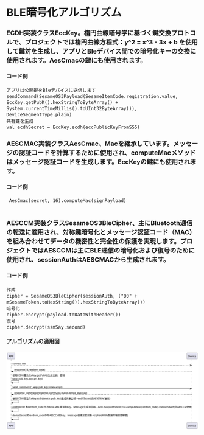 # BLE暗号化アルゴリズム

### ECDH実装クラスEccKey。楕円曲線暗号学に基づく鍵交換プロトコルで、プロジェクトでは楕円曲線方程式：y^2 = x^3 - 3x + b を使用して鍵対を生成し、アプリとBleデバイス間での暗号化キーの交換に使用されます。AesCmacの鍵にも使用されます。

#### コード例
```agsl
アプリは公開鍵をBleデバイスに送信します
sendCommand(SesameOS3Payload(SesameItemCode.registration.value, EccKey.getPubK().hexStringToByteArray() + System.currentTimeMillis().toUInt32ByteArray()), DeviceSegmentType.plain)
共有鍵を生成
val ecdhSecret = EccKey.ecdh(eccPublicKeyFromSS5)

```
### AESCMAC実装クラスAesCmac、Macを継承しています。メッセージの認証コードを計算するために使用され、computeMacメソッドはメッセージ認証コードを生成します。EccKeyの鍵にも使用されます。

#### コード例


```agsl
 AesCmac(secret, 16).computeMac(signPayload)
  
```
### AESCCM実装クラスSesameOS3BleCipher、主にBluetooth通信の転送に適用され、対称鍵暗号化とメッセージ認証コード（MAC）を組み合わせてデータの機密性と完全性の保護を実現します。プロジェクトではAESCCMは主にBLE通信の暗号化および復号のために使用され、sessionAuthはAESCMACから生成されます。

#### コード例


```agsl
作成 
cipher = SesameOS3BleCipher(sessionAuth, ("00" + mSesameToken.toHexString()).hexStringToByteArray())
暗号化 
cipher.encrypt(payload.toDataWithHeader())
復号
cipher.decrypt(ssmSay.second)

```
#### アルゴリズムの適用図

![ecdh算法图](ble_encryption.svg)



